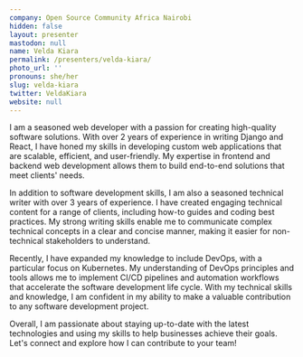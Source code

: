 ```yaml
---
company: Open Source Community Africa Nairobi
hidden: false
layout: presenter
mastodon: null
name: Velda Kiara
permalink: /presenters/velda-kiara/
photo_url: ''
pronouns: she/her
slug: velda-kiara
twitter: VeldaKiara
website: null
---
```


I am a seasoned web developer with a passion for creating high-quality software solutions. With over 2 years of experience in writing Django and React, I have honed my skills in developing custom web applications that are scalable, efficient, and user-friendly. My expertise in frontend and backend web development allows them to build end-to-end solutions that meet clients' needs.

In addition to software development skills, I am also a seasoned technical writer with over 3 years of experience. I have created engaging technical content for a range of clients, including how-to guides and coding best practices. My strong writing skills enable me to communicate complex technical concepts in a clear and concise manner, making it easier for non-technical stakeholders to understand.

Recently, I have expanded my knowledge to include DevOps, with a particular focus on Kubernetes. My understanding of DevOps principles and tools allows me to implement CI/CD pipelines and automation workflows that accelerate the software development life cycle. With my technical skills and knowledge, I am confident in my ability to make a valuable contribution to any software development project.

Overall, I am passionate about staying up-to-date with the latest technologies and using my skills to help businesses achieve their goals. Let's connect and explore how I can contribute to your team!
